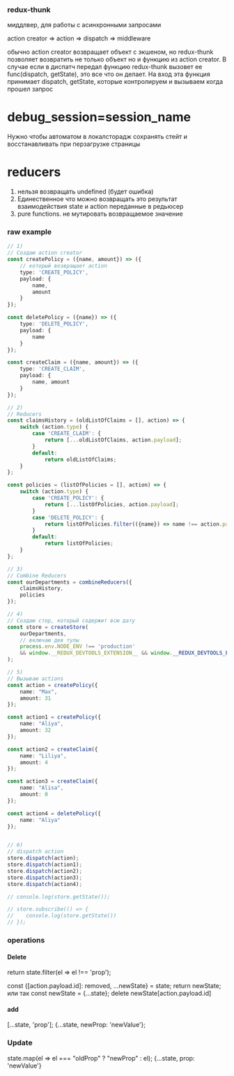 ### redux-thunk
миддлвер, для работы с асинхронными запросами

action creator => action => dispatch => middleware

обычно action creator возвращает объект с экшеном, но redux-thunk позволяет возвратить не только объект но и функцию из action creator. В случае если в диспатч передал функцию redux-thunk вызовет ее func(dispatch, getState), это все что он делает. На вход эта функция принимает dispatch, getState, которые контролируем и вызываем когда прошел запрос



# debug_session=session_name
Нужно чтобы автоматом в локалсторадж сохранять стейт и восстанавливать при перзагрузке страницы



# reducers
1) нельзя возвращать undefined (будет ошибка)
2) Единественное что можно возвращать это результат взаимодействия state и action переданные в редьюсер
3) pure functions. не мутировать возвращаемое значение



### raw example
```typescript
// 1)
// Создаю action creator
const createPolicy = ({name, amount}) => ({
    // который возвращает action
    type: 'CREATE_POLICY',
    payload: {
        name,
        amount
    }
});

const deletePolicy = ({name}) => ({
    type: 'DELETE_POLICY',
    payload: {
        name
    }
});

const createClaim = ({name, amount}) => ({
    type: 'CREATE_CLAIM',
    payload: {
        name, amount
    }
});

// 2)
// Reducers
const claimsHistory = (oldListOfClaims = [], action) => {
    switch (action.type) {
        case 'CREATE_CLAIM': {
            return [...oldListOfClaims, action.payload];
        }
        default:
            return oldListOfClaims;
    }
};

const policies = (listOfPolicies = [], action) => {
    switch (action.type) {
        case 'CREATE_POLICY': {
            return [...listOfPolicies, action.payload];
        }
        case 'DELETE_POLICY': {
            return listOfPolicies.filter(({name}) => name !== action.payload.name);
        }
        default:
            return listOfPolicies;
    }
};

// 3)
// Combine Reducers
const ourDepartments = combineReducers({
    claimsHistory,
    policies
});

// 4)
// Создаю стор, который содержит всю дату
const store = createStore(
    ourDepartments,
    // включаю дев тулы
    process.env.NODE_ENV !== 'production'
    && window.__REDUX_DEVTOOLS_EXTENSION__ && window.__REDUX_DEVTOOLS_EXTENSION__()
);

// 5)
// Вызываю actions
const action = createPolicy({
    name: "Max",
    amount: 31
});

const action1 = createPolicy({
    name: "Aliya",
    amount: 32
});

const action2 = createClaim({
    name: "Liliya",
    amount: 4
});

const action3 = createClaim({
    name: "Alisa",
    amount: 0
});

const action4 = deletePolicy({
    name: "Aliya"
});


// 6)
// dispatch action
store.dispatch(action);
store.dispatch(action1);
store.dispatch(action2);
store.dispatch(action3);
store.dispatch(action4);

// console.log(store.getState());

// store.subscribe(() => {
//    console.log(store.getState())
// });
```


### operations
#### Delete
return state.filter(el => el !== 'prop');

const {[action.payload.id]: removed, ...newState} = state;
return newState;
или так
const newState = {...state};
delete newState[action.payload.id]

#### add
[...state, 'prop'];
{...state, newProp: 'newValue'};

### Update
state.map(el => el === "oldProp" ? "newProp" : el);
{...state, prop: 'newValue'}

